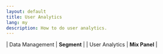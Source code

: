 ```yaml
---
layout: default
title: User Analytics
lang: my
description: How to do user analytics.
---
```


| Data Management | **Segment** |
| User Analytics | **Mix Panel** |